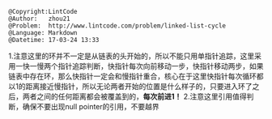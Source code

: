 ```
@Copyright:LintCode
@Author:   zhou21
@Problem:  http://www.lintcode.com/problem/linked-list-cycle
@Language: Markdown
@Datetime: 17-03-24 13:33
```

1.注意这里的环并不一定是从链表的头开始的，所以不能只用单指针追踪，这里采用一快一慢两个指针追踪判断，快指针每次向前移动一步，快指针移动两步，如果链表中存在环，那么快指针一定会和慢指针重合，核心在于这里快指针每次循环都以1的距离接近慢指针，所以无论两者开始的位置是什么样子的，只要进入环了之后，两者之间的任何距离都会被覆盖到的，**每次前进1！**
2.注意这里引用值得判断，确保不要出现null pointer的引用，不要越界
